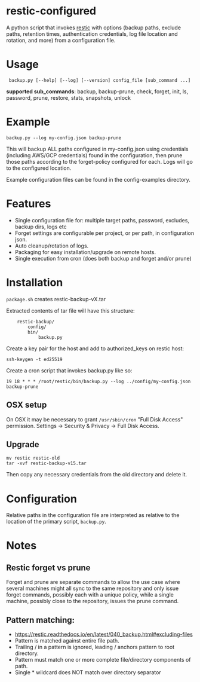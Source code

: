 # restic-configured

A python script that invokes [restic](https://github.com/restic/restic) with options (backup paths, exclude paths,
retention times, authentication credentials, log file location and rotation, and more) from a configuration file.

     
# Usage

``` backup.py [--help] [--log] [--version] config_file [sub_command ...]```
     
**supported sub_commands**: backup, backup-prune, check, forget, init, ls, password, prune, restore, stats, snapshots, unlock
    
 
# Example

```backup.py --log my-config.json backup-prune```
  
This will backup ALL paths configured in my-config.json using credentials (including AWS/GCP credentials) found
in the configuration, then prune those paths according to the forget-policy configured for each. Logs will go
to the configured location.

Example configuration files can be found in the config-examples directory.


# Features

- Single configuration file for: multiple target paths, password, excludes, backup dirs, logs etc
- Forget settings are configurable per project, or per path, in configuration json.
- Auto cleanup/rotation of logs.
- Packaging for easy installation/upgrade on remote hosts.
- Single execution from cron (does both backup and forget and/or prune)


# Installation
          
```package.sh``` creates restic-backup-vX.tar

Extracted contents of tar file will have this structure:
```text
    restic-backup/
        config/
        bin/
            backup.py
```

Create a key pair for the host and add to authorized_keys on restic host:

```ssh-keygen -t ed25519```

Create a cron script that invokes backup.py like so:
```shell
19 18 * * * /root/restic/bin/backup.py --log ../config/my-config.json backup-prune
```


## OSX setup

On OSX it may be necessary to grant `/usr/sbin/cron` "Full Disk Access" permission.  Settings -> 
Security & Privacy -> Full Disk Access.

## Upgrade
          
```shell
mv restic restic-old
tar -xvf restic-backup-v15.tar
```
Then copy any necessary credentials from the old directory and delete it.

# Configuration

Relative paths in the configuration file are interpreted as relative to the location
of the primary script, `backup.py`.


# Notes

## Restic forget vs prune

Forget and prune are separate commands to allow the use case where several machines might all sync to the same
repository and only issue forget commands, possibly each with a unique policy, while a single machine, possibly
close to the repository, issues the prune command.

## Pattern matching:

* https://restic.readthedocs.io/en/latest/040_backup.html#excluding-files
* Pattern is matched against entire file path.
* Trailing / in a pattern is ignored, leading / anchors pattern to root directory.
* Pattern must match one or more complete file/directory components of path.
* Single * wildcard does NOT match over directory separator
